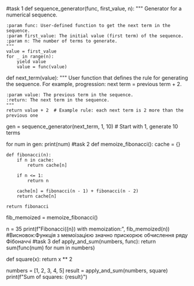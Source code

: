 #task 1
def sequence_generator(func, first_value, n):
    """
    Generator for a numerical sequence.

    :param func: User-defined function to get the next term in the sequence.
    :param first_value: The initial value (first term) of the sequence.
    :param n: The number of terms to generate.
    """
    value = first_value
    for _ in range(n):
        yield value
        value = func(value)


def next_term(value):
    """
    User function that defines the rule for generating the sequence.
    For example, progression: next term = previous term + 2.

    :param value: The previous term in the sequence.
    :return: The next term in the sequence.
    """
    return value + 2  # Example rule: each next term is 2 more than the previous one


gen = sequence_generator(next_term, 1, 10)  # Start with 1, generate 10 terms

for num in gen:
    print(num)
#task 2
def memoize_fibonacci():
    cache = {}

    def fibonacci(n):
        if n in cache:
            return cache[n]

        if n <= 1:
            return n

        cache[n] = fibonacci(n - 1) + fibonacci(n - 2)
        return cache[n]

    return fibonacci


fib_memoized = memoize_fibonacci()

n = 35
print(f"Fibonacci({n}) with memoization:", fib_memoized(n))
#Висновок:Функція з мемоізацією значно прискорює обчислення ряду Фібоначчі
#task 3
def apply_and_sum(numbers, func):
    return sum(func(num) for num in numbers)

def square(x):
    return x ** 2

numbers = [1, 2, 3, 4, 5]
result = apply_and_sum(numbers, square)
print(f"Sum of squares: {result}")
